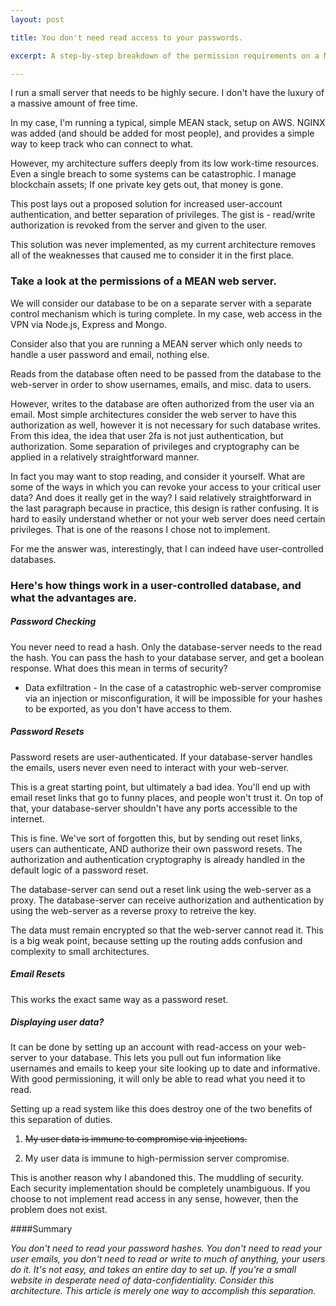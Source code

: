 ```yaml
---
layout: post

title: You don't need read access to your passwords.

excerpt: A step-by-step breakdown of the permission requirements on a MEAN/MERN server shows that many web-facing servers don't need to fear data exfiltration.

---
```



I run a small server that needs to be highly secure. I don't have the luxury of a massive amount of free time.

In my case, I'm running a typical, simple MEAN stack, setup on AWS. NGINX was added (and should be added for most people), and provides a simple way to keep track who can connect to what.

However, my architecture suffers deeply from its low work-time resources. Even a single breach to some systems can be catastrophic. I manage blockchain assets; If one private key gets out, that money is gone.

This post lays out a proposed solution for increased user-account authentication, and better separation of privileges. The gist is - read/write authorization is revoked from the server and given to the user.

This solution was never implemented, as my current architecture removes all of the weaknesses that caused me to consider it in the first place.

### Take a look at the permissions of a MEAN web server.

We will consider our database to be on a separate server with a separate control mechanism which is turing complete. In my case, web access in the VPN via Node.js, Express and Mongo.

Consider also that you are running a MEAN server which only needs to handle a user password and email, nothing else.

Reads from the database often need to be passed from the database to the web-server in order to show usernames, emails, and misc. data to users.


However, writes to the database are often authorized from the user via an email. Most simple architectures consider the web server to have this authorization as well, however it is not necessary for such database writes. From this idea, the idea that user 2fa is not just authentication, but authorization. Some separation of privileges and cryptography can be applied in a relatively straightforward manner.

In fact you may want to stop reading, and consider it yourself. What are some of the ways in which you can revoke your access to your critical user data? And does it really get in the way? I said relatively straightforward in the last paragraph because in practice, this design is rather confusing. It is hard to easily understand whether or not your web server does need certain privileges. That is one of the reasons I chose not to implement.

For me the answer was, interestingly, that I can indeed have user-controlled databases.


### Here's how things work in a user-controlled database, and what the advantages are.

##### Password Checking
You never need to read a hash. Only the database-server needs to the read the hash. You can pass the hash to your database server, and get a boolean response. What does this mean in terms of security?
* Data exfiltration - In the case of a catastrophic web-server compromise via an injection or misconfiguration, it will be impossible for your hashes to be exported, as you don't have access to them.

##### Password Resets
Password resets are user-authenticated. If your database-server handles the emails, users never even need to interact with your web-server.

This is a great starting point, but ultimately a bad idea. You'll end up with email reset links that go to funny places, and people won't trust it. On top of that, your database-server shouldn't have any ports accessible to the internet.

This is fine. We've sort of forgotten this, but by sending out reset links, users can authenticate, AND authorize their own password resets. The authorization and authentication cryptography is already handled in the default logic of a password reset.

The database-server can send out a reset link using the web-server as a proxy.
The database-server can receive authorization and authentication by using the web-server as a reverse proxy to retreive the key.

The data must remain encrypted so that the web-server cannot read it. This is a big weak point, because setting up the routing adds confusion and complexity to small architectures.

##### Email Resets

This works the exact same way as a password reset.

##### Displaying user data?

It can be done by setting up an account with read-access on your web-server to your database. This lets you pull out fun information like usernames and emails to keep your site looking up to date and informative. With good permissioning, it will only be able to read what you need it to read.

Setting up a read system like this does destroy one of the two benefits of this separation of duties.
1. ~~My user data is immune to compromise via injections.~~

2. My user data is immune to high-permission server compromise.

This is another reason why I abandoned this. The muddling of security. Each security implementation should be completely unambiguous.
If you choose to not implement read access in any sense, however, then the problem does not exist.


####Summary

*You don't need to read your password hashes. You don't need to read your user emails, you don't need to read or write to much of anything, your users do it. It's not easy, and takes an entire day to set up. If you're a small website in desperate need of data-confidentiality. Consider this architecture. This article is merely one way to accomplish this separation.*